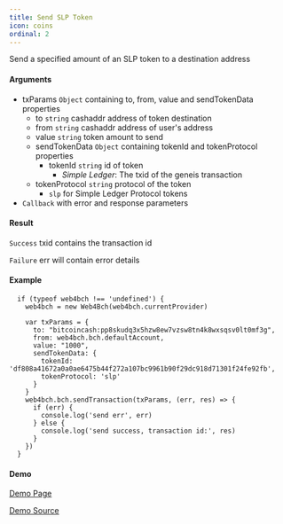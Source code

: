 ```yaml
---
title: Send SLP Token
icon: coins
ordinal: 2
---
```


Send a specified amount of an SLP token to a destination address

#### Arguments

- txParams `Object` containing to, from, value and sendTokenData properties
  - to `string` cashaddr address of token destination
  - from `string` cashaddr address of user's address
  - value `string` token amount to send
  - sendTokenData `Object` containing tokenId and tokenProtocol properties
    - tokenId `string` id of token
      - _Simple Ledger_: The txid of the geneis transaction
  - tokenProtocol `string` protocol of the token
    - `slp` for Simple Ledger Protocol tokens
- `Callback` with error and response parameters

#### Result

`Success` txid contains the transaction id

`Failure` err will contain error details

#### Example

      if (typeof web4bch !== 'undefined') {
        web4bch = new Web4Bch(web4bch.currentProvider)

        var txParams = {
          to: "bitcoincash:pp8skudq3x5hzw8ew7vzsw8tn4k8wxsqsv0lt0mf3g",
          from: web4bch.bch.defaultAccount,
          value: "1000",
          sendTokenData: {
            tokenId: 'df808a41672a0a0ae6475b44f272a107bc9961b90f29dc918d71301f24fe92fb',
            tokenProtocol: 'slp'
          }
        }
        web4bch.bch.sendTransaction(txParams, (err, res) => {
          if (err) {
            console.log('send err', err)
          } else {
            console.log('send success, transaction id:', res)
          }
        })
      }

#### Demo

[Demo Page](https://bitcoin-com.github.io/badger-samples/send-slp-token.html)

[Demo Source](https://github.com/bitcoin-com/badger-samples/blob/master/send-slp-token.html)
